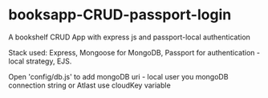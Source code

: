 # booksapp-CRUD-passport-login
A bookshelf CRUD App with express js and passport-local authentication

Stack used: Express, Mongoose for MongoDB, Passport for authentication - local strategy, EJS.

Open 'config/db.js' to add mongoDB uri - local user you mongoDB connection string or Atlast use cloudKey variable 
